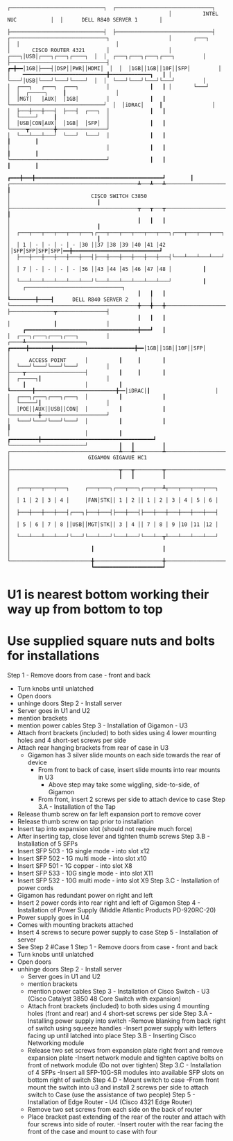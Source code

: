 ```
                                                    ┌──────────────────────────────┐  ┌───────────────────────────────┐
                                                    │          INTEL NUC           │  │      DELL R840 SERVER 1       │
                                                    ├──────────────────────────────┤  ├───────────────────────────────┤
┌───────────────────────────────┐                   │       ┌───┐                  │  │                               │
│       CISCO ROUTER 4321       │                   │  ┌───┐│USB│┌───┐┌───┐┌────┐  │  │  ┌───┐┌───┐┌───┐┌───┐         │
├───────────────────────────────┤                 ┏━╋━━│1GB│├───┤│DSP││PWR││HDMI│  │  │  │1GB││1GB││10F││SFP│         │
│    ━━━━━━━━━━━━━━━━━━━━━━━━━━━╋━━━━━━━━━━━━━┓   ┃ │  └───┘│USB│└───┘└───┘└────┘  │  │  └───┘└───┘└───┘└───┘         │
│  ┌───┐   ┌───┐  ┌───┐         │             ┃   ┃ │       └───┘                  │  │  ┌─────┐     ┃                │
│  │MGT│   │AUX│  │1GB│         │             ┃   ┃ └──────────────────────────────┘  │  │iDRAC│     ┃                │
│  ├───┼───┼───┤  ├───┤  ┌───┐  │             ┃   ┃                                   │  └─────┘     ┃                │
│  │USB│CON│AUX│  │1GB│  │SFP│  │             ┃   ┃                                   └─────┳────────╋────────────────┘
│  └───┴───┴───┘  └───┘  └───┘  │             ┃   ┃                                         ┃        ┃
│                               │             ┃   ┃                                         ┃        ┃
└───────────────────────────────┘             ┃   ┃                                         ┃        ┃
                                          ┏━━━╋━━━╋━━━━━━━━━━━━━━━━━━━━━━━━━━━━━━━━━━━━━━━━━┛        ┃
┌─────────────────────────────────────────┻───┻───┻─────────────────────┐                            ┃
│                          CISCO SWITCH C3850                           │                            ┃
├─────────────────────────────────────────┳───┳───┳─────────────────────┤                            ┃
│                                         ┃   ┃   ┃                     │                            ┃
│  ┌───┬───┬───┬───┬───┬───┐┌───┬───┬───┬───┬───┬───┐┌───┬───┬───┬───┐  │                            ┃
│  │ 1 │ - │ - │ - │ - │30 ││37 │38 │39 │40 │41 │42 ││SFP│SFP│SFP│SFP│━━╋━━━━━━━━━━━━━━━━━━━━━━━━━━━━┛
│  ├───┼───┼───┼───┼───┼───┤├───┼───┼───┼───┼───┼───┤└───┴───┴───┴───┘  │
│  │ 7 │ - │ - │ - │ - │36 ││43 │44 │45 │46 │47 │48 │          ┃        │
│  └───┴───┴───┴───┴───┴───┘└───┴───┴───┴───┴───┴───┘          ┃        │    ┌───────────────────────────────┐
│                                         ┃   ┃   ┃            ┗━━━━━━━━╋━━━━┫      DELL R840 SERVER 2       │
└─────────────────────────────────────────╋───╋───╋─────────────────────┘    ├──────────────┳────────────────┤
                                          ┃   ┃   ┃                          │              ┃                │
     ┏━━━━━━━━━━━━━━━━━━━━━━━━━━━━━━━━━━━━╋━━━┛   ┃                          │  ┌───┐┌───┐┌───┐┌───┐         │
┌────┻───────────────────┐          ┏━━━━━╋━━━━━━━╋━━━━━━━━━━━━━━━━━━━━━━━━━━╋━━│1GB││1GB││10F││SFP│         │
│      ACCESS POINT      │          ┃     ┃       ┃                          │  └───┘└───┘└───┘└───┘         │
├────┳───────────────────┤          ┃     ┃       ┃                          │  ┌─────┐┃                     │
│    ┃                   │          ┃     ┗━━━━━━━╋━━━━━━━━━━━━━━━━━━━━━━━━━━╋━━│iDRAC│┃                     │
│  ┌───┐┌───┐┌───┐┌───┐  │          ┃             ┃                          │  └─────┘┃                     │
│  │POE││AUX││USB││CON│  │          ┃             ┃                          └─────────╋─────────────────────┘
│  └───┘└───┘└───┘└───┘  │          ┃             ┃                                    ┃
│                        │          ┃   ┏━━━━━━━━━╋━━━━━━━━━━━━━━━━━━━━━━━━━━━━━━━━━━━━┛
└────────────────────────┘          ┃   ┃         ┃
┌───────────────────────────────────┻───┻─────────┻───────────────────┐
│                         GIGAMON GIGAVUE HC1                         │
├───────────────────────────────────┳───┳─────────┳───────────────────┤
│                                   ┃   ┃         ┃                   │
│  ┌───┬───┬───┬───┐     ┌───┬───┐┌───┬───┐┌───┬──┻┬───┬───┬───┬───┐  │
│  │ 1 │ 2 │ 3 │ 4 │     │FAN│STK││ 1 │ 2 ││ 1 │ 2 │ 3 │ 4 │ 5 │ 6 │  │
│  ├───┼───┼───┼───┤┌───┐├───┼───┤├───┼───┤├───┼───┼───┼───┼───┼───┤  │
│  │ 5 │ 6 │ 7 │ 8 ││USB││MGT│STK││ 3 │ 4 ││ 7 │ 8 │ 9 │10 │11 │12 │  │
│  └───┴───┴───┴───┘└───┘└───┴───┘└───┴───┘└───┴──┳┴───┴───┴───┴───┘  │
│                          ┃                      ┃                   │
└──────────────────────────╋──────────────────────╋───────────────────┘
                           ┗━━━━━━━━━━━━━━━━━━━━━━┛
```
 # U1 is nearest bottom working their way up from bottom to top
 # Use supplied square nuts and bolts for installations
 Step 1 - Remove doors from case - front and back
   - Turn knobs until unlatched
   - Open doors
   - unhinge doors
 Step 2 - Install server
   - Server goes in U1 and U2
   - mention brackets
   - mention power cables
 Step 3 - Installation of Gigamon - U3
   - Attach front brackets (included) to both sides using 4 lower mounting holes and 4 short-set screws per side
   - Attach rear hanging brackets from rear of case in U3
     - Gigamon has 3 silver slide mounts on each side towards the rear of device
       - From front to back of case, insert slide mounts into rear mounts in U3
         - Above step may take some wiggling, side-to-side, of Gigamon
       - From front, insert 2 screws per side to attach device to case
 Step 3.A - Installation of the Tap
   - Release thumb screw on far left expansion port to remove cover
   - Release thumb screw on tap prior to installation
   - Insert tap into expansion slot (should not require much force)
   - After inserting tap, close lever and tighten thumb screws
 Step 3.B - Installation of 5 SFPs
   - Insert SFP 503 - 1G single mode - into slot x12
   - Insert SFP 502 - 1G multi mode - into slot x10
   - Insert SFP 501 - 1G copper - into slot X8
   - Insert SFP 533 - 10G single mode - into slot X11
   - Insert SFP 532 - 10G multi mode - into slot X9
 Step 3.C - Installation of power cords
   - Gigamon has redundant power on right and left
   - Insert 2 power cords into rear right and left of Gigamon
 Step 4 - Installation of Power Supply (Middle Atlantic Products PD-920RC-20)
   - Power supply goes in U4
   - Comes with mounting brackets attached
   - Insert 4 screws to secure power supply to case
 Step 5 - Installation of server
   - See Step 2
 #Case 1
 Step 1 - Remove doors from case - front and back
   - Turn knobs until unlatched
   - Open doors
   - unhinge doors
 Step 2 - Install server
     - Server goes in U1 and U2
     - mention brackets
     - mention power cables
 Step 3 - Installation of Cisco Switch - U3 (Cisco Catalyst 3850 48 Core Switch with expansion)
     - Attach front brackets (included) to both sides using 4 mounting holes (front and rear) and 4 short-set screws per side
 Step 3.A - Installing power supply into switch
     -Remove blanking from back right of switch using squeeze handles
      -Insert power supply with letters facing up until latched into place
 Step 3.B - Inserting Cisco Networking module
     - Release two set screws from expansion plate right front and remove expansion plate
      -Insert network module and tighten captive bolts on front of network module (Do not over tighten)
 Step 3.C - Installation of 4 SFPs
     -Insert all SFP-10G-SR modules into available SFP slots on bottom right of switch
 Step 4.D - Mount switch to case
       -From front mount the switch into u3 and install 2 screws per side to attach switch to Case (use the assistance of two people)
 Step 5 - Installation of Edge Router - U4 (Cisco 4321 Edge Router)
     - Remove two set screws from each side on the back of router
      - Place bracket past extending of the rear of the router and attach with four screws into side of router.
       -Insert router with the rear facing the front of the case and mount to case with four

